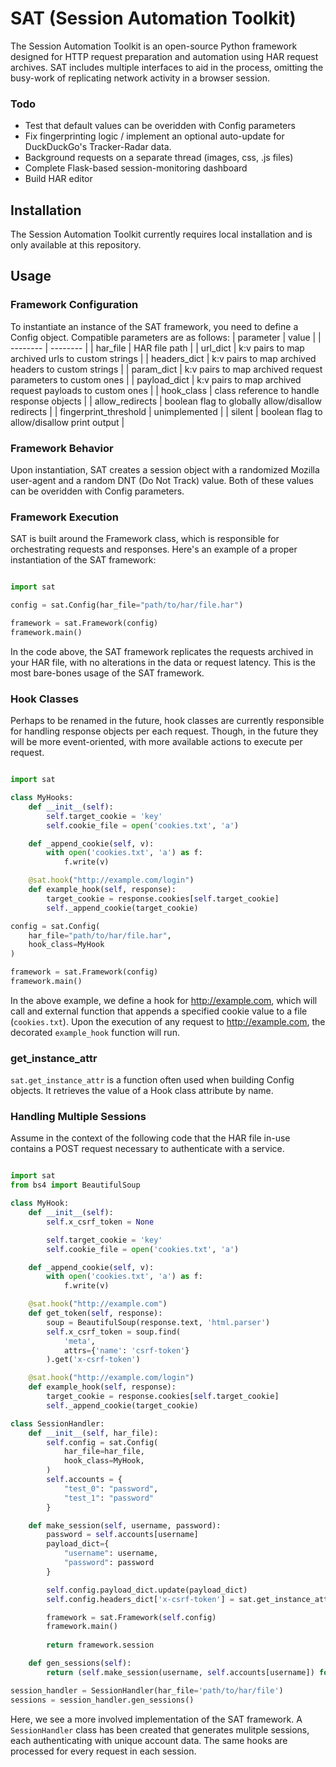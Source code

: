 # SAT (Session Automation Toolkit)

The Session Automation Toolkit is an open-source Python framework designed for HTTP request preparation and automation using HAR request archives. SAT includes multiple interfaces to aid in the process, omitting the busy-work of replicating network activity in a browser session.

### Todo ###
- Test that default values can be overidden with Config parameters
- Fix fingerprinting logic / implement an optional auto-update for DuckDuckGo's Tracker-Radar data.
- Background requests on a separate thread (images, css, .js files)
- Complete Flask-based session-monitoring dashboard
- Build HAR editor

## Installation ##

The Session Automation Toolkit currently requires local installation and is only available at this repository.

## Usage ##

### Framework Configuration ###

To instantiate an instance of the SAT framework, you need to define a Config object. Compatible parameters are as follows:
| parameter             |  value                                                       |
| --------              |  --------                                                    |
| har_file              |  HAR file path                                               |
| url_dict              |  k:v pairs to map archived urls to custom strings            |
| headers_dict          |  k:v pairs to map archived headers to custom strings         |
| param_dict            |  k:v pairs to map archived request parameters to custom ones |
| payload_dict          |  k:v pairs to map archived request payloads to custom ones   |
| hook_class            |  class reference to handle response objects                  |
| allow_redirects       |  boolean flag to globally allow/disallow redirects           |
| fingerprint_threshold |  unimplemented                                               |
| silent                |  boolean flag to allow/disallow print output                 |


### Framework Behavior ###

Upon instantiation, SAT creates a session object with a randomized Mozilla user-agent and a random DNT (Do Not Track) value. Both of these values can be overidden with Config parameters.

### Framework Execution ###

SAT is built around the Framework class, which is responsible for orchestrating requests and responses. Here's an example of a proper instantiation of the SAT framework:

```python

import sat

config = sat.Config(har_file="path/to/har/file.har")

framework = sat.Framework(config)
framework.main()
```

In the code above, the SAT framework replicates the requests archived in your HAR file, with no alterations in the data or request latency. This is the most bare-bones usage of the SAT framework.

### Hook Classes ###

Perhaps to be renamed in the future, hook classes are currently responsible for handling response objects per each request. Though, in the future they will be more event-oriented, with more available actions to execute per request.

```python

import sat

class MyHooks:
    def __init__(self):
        self.target_cookie = 'key'
        self.cookie_file = open('cookies.txt', 'a')

    def _append_cookie(self, v):
        with open('cookies.txt', 'a') as f:
            f.write(v)

    @sat.hook("http://example.com/login")
    def example_hook(self, response):
        target_cookie = response.cookies[self.target_cookie]
        self._append_cookie(target_cookie)

config = sat.Config(
    har_file="path/to/har/file.har",
    hook_class=MyHook
)

framework = sat.Framework(config)
framework.main()
```

In the above example, we define a hook for http://example.com, which will call and external function that appends a specified cookie value to a file (`cookies.txt`). Upon the execution of any request to http://example.com, the decorated `example_hook` function will run.

### get_instance_attr ###

`sat.get_instance_attr` is a function often used when building Config objects. It retrieves the value of a Hook class attribute by name.

### Handling Multiple Sessions ###

Assume in the context of the following code that the HAR file in-use contains a POST request necessary to authenticate with a service.

```python

import sat
from bs4 import BeautifulSoup

class MyHook:
    def __init__(self):
        self.x_csrf_token = None

        self.target_cookie = 'key'
        self.cookie_file = open('cookies.txt', 'a')

    def _append_cookie(self, v):
        with open('cookies.txt', 'a') as f:
            f.write(v)

    @sat.hook("http://example.com")
    def get_token(self, response):
        soup = BeautifulSoup(response.text, 'html.parser')
        self.x_csrf_token = soup.find(
            'meta',
            attrs={'name': 'csrf-token'}
        ).get('x-csrf-token')

    @sat.hook("http://example.com/login")
    def example_hook(self, response):
        target_cookie = response.cookies[self.target_cookie]
        self._append_cookie(target_cookie)

class SessionHandler:
    def __init__(self, har_file):
        self.config = sat.Config(
            har_file=har_file,
            hook_class=MyHook,
        )
        self.accounts = {
            "test_0": "password",
            "test_1": "password"
        }

    def make_session(self, username, password):
        password = self.accounts[username]
        payload_dict={
            "username": username,
            "password": password
        }

        self.config.payload_dict.update(payload_dict)
        self.config.headers_dict['x-csrf-token'] = sat.get_instance_attr('x_csrf_token')

        framework = sat.Framework(self.config)
        framework.main()
        
        return framework.session

    def gen_sessions(self):
        return (self.make_session(username, self.accounts[username]) for username in self.accounts)

session_handler = SessionHandler(har_file='path/to/har/file')
sessions = session_handler.gen_sessions()
```

Here, we see a more involved implementation of the SAT framework. A `SessionHandler` class has been created that generates mulitple sessions, each authenticating with unique account data. The same hooks are processed for every request in each session.
